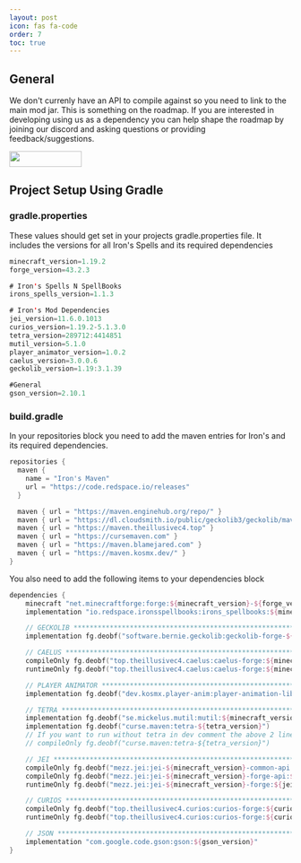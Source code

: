 ```yaml
---
layout: post
icon: fas fa-code
order: 7
toc: true
---
```


## General
We don't currenly have an API to compile against so you need to link to the main mod jar. This is something on the roadmap. If you are interested in developing using us as a dependency you can help shape the roadmap by joining our discord and asking questions or providing feedback/suggestions.   

<a href="https://discord.gg/TRzEdrndM2"><img src="https://img.shields.io/discord/1104430139275743293.svg?label=&amp;logo=discord&amp;logoColor=ffffff&amp;color=7389D8&amp;labelColor=6A7EC2&amp;style=for-the-badge" alt="" width="129" height="28" /></a>

## Project Setup Using Gradle
### gradle.properties

These values should get set in your projects gradle.properties file.  It includes the versions for all Iron's Spells and its required dependencies

```kotlin
minecraft_version=1.19.2
forge_version=43.2.3

# Iron's Spells N SpellBooks
irons_spells_version=1.1.3

# Iron's Mod Dependencies
jei_version=11.6.0.1013
curios_version=1.19.2-5.1.3.0
tetra_version=289712:4414851
mutil_version=5.1.0
player_animator_version=1.0.2
caelus_version=3.0.0.6
geckolib_version=1.19:3.1.39

#General
gson_version=2.10.1
```

### build.gradle

In your repositories block you need to add the maven entries for Iron's and its required dependencies.

```kotlin
repositories {
  maven {
    name = "Iron's Maven"
    url = "https://code.redspace.io/releases"
  }

  maven { url = "https://maven.enginehub.org/repo/" }
  maven { url = "https://dl.cloudsmith.io/public/geckolib3/geckolib/maven/" }
  maven { url = "https://maven.theillusivec4.top" }
  maven { url = "https://cursemaven.com" }
  maven { url = "https://maven.blamejared.com" }
  maven { url = "https://maven.kosmx.dev/" }
}

```

You also need to add the following items to your dependencies block
```kotlin
dependencies {
    minecraft "net.minecraftforge:forge:${minecraft_version}-${forge_version}"
    implementation "io.redspace.ironsspellbooks:irons_spellbooks:${minecraft_version}-${irons_spells_version}"

    // GECKOLIB ***************************************************************************************************
    implementation fg.deobf("software.bernie.geckolib:geckolib-forge-${geckolib_version}")

    // CAELUS *****************************************************************************************************
    compileOnly fg.deobf("top.theillusivec4.caelus:caelus-forge:${minecraft_version}-${caelus_version}:api")
    runtimeOnly fg.deobf("top.theillusivec4.caelus:caelus-forge:${minecraft_version}-${caelus_version}")

    // PLAYER ANIMATOR ********************************************************************************************
    implementation fg.deobf("dev.kosmx.player-anim:player-animation-lib-forge:${player_animator_version}")

    // TETRA ******************************************************************************************************
    implementation fg.deobf("se.mickelus.mutil:mutil:${minecraft_version}-${mutil_version}")
    implementation fg.deobf("curse.maven:tetra-${tetra_version}")
    // If you want to run without tetra in dev comment the above 2 lines and uncomment the following line
    // compileOnly fg.deobf("curse.maven:tetra-${tetra_version}")

    // JEI ********************************************************************************************************
    compileOnly fg.deobf("mezz.jei:jei-${minecraft_version}-common-api:${jei_version}")
    compileOnly fg.deobf("mezz.jei:jei-${minecraft_version}-forge-api:${jei_version}")
    runtimeOnly fg.deobf("mezz.jei:jei-${minecraft_version}-forge:${jei_version}")

    // CURIOS *****************************************************************************************************
    compileOnly fg.deobf("top.theillusivec4.curios:curios-forge:${curios_version}:api")
    runtimeOnly fg.deobf("top.theillusivec4.curios:curios-forge:${curios_version}")

    // JSON *******************************************************************************************************
    implementation "com.google.code.gson:gson:${gson_version}"
}
```
